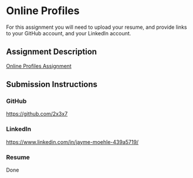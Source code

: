 # Online Profiles
For this assignment you will need to upload your resume, and provide links to your GitHub account, and your LinkedIn account.

## Assignment Description
[Online Profiles Assignment](https://education.launchcode.org/liftoff/assignments/online-profiles/)

## Submission Instructions

### GitHub
https://github.com/2x3x7

### LinkedIn
https://www.linkedin.com/in/jayme-moehle-439a5719/

### Resume
Done
